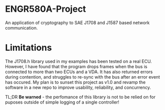 # ENGR580A-Project
 An application of cryptography to SAE J1708 and J1587 based network communication.

# Limitations
The J1708.h library used in my examples has been tested on a real ECU. However, I have found that the program drops frames when the bus is connected to more than two ECUs and a VDA. It has also returned errors during contention, and struggles to re-sync with the bus after an error event has occured. My plan is to sunset this project as v1.0 and revamp the software in a new repo to improve usability, reliability, and concurrency. 

TL;DR **Be warned** - the perfomance of this library is not to be relied on for puposes outside of simple logging of a single controller!
